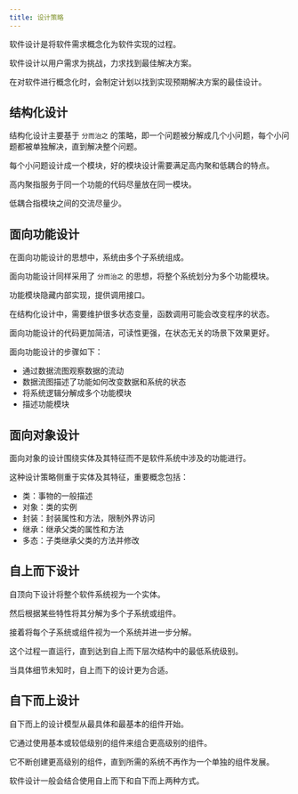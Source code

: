 ```yaml
---
title: 设计策略
---
```


软件设计是将软件需求概念化为软件实现的过程。

软件设计以用户需求为挑战，力求找到最佳解决方案。

在对软件进行概念化时，会制定计划以找到实现预期解决方案的最佳设计。

## 结构化设计

结构化设计主要基于 `分而治之` 的策略，即一个问题被分解成几个小问题，每个小问题都被单独解决，直到解决整个问题。

每个小问题设计成一个模块，好的模块设计需要满足高内聚和低耦合的特点。

高内聚指服务于同一个功能的代码尽量放在同一模块。

低耦合指模块之间的交流尽量少。

## 面向功能设计

在面向功能设计的思想中，系统由多个子系统组成。

面向功能设计同样采用了 `分而治之` 的思想，将整个系统划分为多个功能模块。

功能模块隐藏内部实现，提供调用接口。

在结构化设计中，需要维护很多状态变量，函数调用可能会改变程序的状态。

面向功能设计的代码更加简洁，可读性更强，在状态无关的场景下效果更好。

面向功能设计的步骤如下：

- 通过数据流图观察数据的流动
- 数据流图描述了功能如何改变数据和系统的状态
- 将系统逻辑分解成多个功能模块
- 描述功能模块

## 面向对象设计

面向对象的设计围绕实体及其特征而不是软件系统中涉及的功能进行。

这种设计策略侧重于实体及其特征，重要概念包括：

- 类：事物的一般描述
- 对象：类的实例
- 封装：封装属性和方法，限制外界访问
- 继承：继承父类的属性和方法
- 多态：子类继承父类的方法并修改

## 自上而下设计

自顶向下设计将整个软件系统视为一个实体。

然后根据某些特性将其分解为多个子系统或组件。

接着将每个子系统或组件视为一个系统并进一步分解。

这个过程一直运行，直到达到自上而下层次结构中的最低系统级别。

当具体细节未知时，自上而下的设计更为合适。

## 自下而上设计

自下而上的设计模型从最具体和最基本的组件开始。

它通过使用基本或较低级别的组件来组合更高级别的组件。

它不断创建更高级别的组件，直到所需的系统不再作为一个单独的组件发展。

软件设计一般会结合使用自上而下和自下而上两种方式。